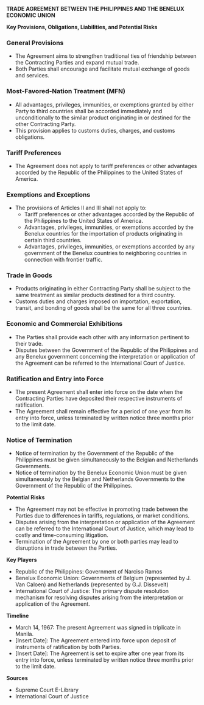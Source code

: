 **TRADE AGREEMENT BETWEEN THE PHILIPPINES AND THE BENELUX ECONOMIC UNION**

**Key Provisions, Obligations, Liabilities, and Potential Risks**

### General Provisions

* The Agreement aims to strengthen traditional ties of friendship between the Contracting Parties and expand mutual trade.
* Both Parties shall encourage and facilitate mutual exchange of goods and services.

### Most-Favored-Nation Treatment (MFN)

* All advantages, privileges, immunities, or exemptions granted by either Party to third countries shall be accorded immediately and unconditionally to the similar product originating in or destined for the other Contracting Party.
* This provision applies to customs duties, charges, and customs obligations.

### Tariff Preferences

* The Agreement does not apply to tariff preferences or other advantages accorded by the Republic of the Philippines to the United States of America.

### Exemptions and Exceptions

* The provisions of Articles II and III shall not apply to:
	+ Tariff preferences or other advantages accorded by the Republic of the Philippines to the United States of America.
	+ Advantages, privileges, immunities, or exemptions accorded by the Benelux countries for the importation of products originating in certain third countries.
	+ Advantages, privileges, immunities, or exemptions accorded by any government of the Benelux countries to neighboring countries in connection with frontier traffic.

### Trade in Goods

* Products originating in either Contracting Party shall be subject to the same treatment as similar products destined for a third country.
* Customs duties and charges imposed on importation, exportation, transit, and bonding of goods shall be the same for all three countries.

### Economic and Commercial Exhibitions

* The Parties shall provide each other with any information pertinent to their trade.
* Disputes between the Government of the Republic of the Philippines and any Benelux government concerning the interpretation or application of the Agreement can be referred to the International Court of Justice.

### Ratification and Entry into Force

* The present Agreement shall enter into force on the date when the Contracting Parties have deposited their respective instruments of ratification.
* The Agreement shall remain effective for a period of one year from its entry into force, unless terminated by written notice three months prior to the limit date.

### Notice of Termination

* Notice of termination by the Government of the Republic of the Philippines must be given simultaneously to the Belgian and Netherlands Governments.
* Notice of termination by the Benelux Economic Union must be given simultaneously by the Belgian and Netherlands Governments to the Government of the Republic of the Philippines.

**Potential Risks**

* The Agreement may not be effective in promoting trade between the Parties due to differences in tariffs, regulations, or market conditions.
* Disputes arising from the interpretation or application of the Agreement can be referred to the International Court of Justice, which may lead to costly and time-consuming litigation.
* Termination of the Agreement by one or both parties may lead to disruptions in trade between the Parties.

**Key Players**

* Republic of the Philippines: Government of Narciso Ramos
* Benelux Economic Union: Governments of Belgium (represented by J. Van Caloen) and Netherlands (represented by G.J. Dissevelt)
* International Court of Justice: The primary dispute resolution mechanism for resolving disputes arising from the interpretation or application of the Agreement.

**Timeline**

* March 14, 1967: The present Agreement was signed in triplicate in Manila.
* [Insert Date]: The Agreement entered into force upon deposit of instruments of ratification by both Parties.
* [Insert Date]: The Agreement is set to expire after one year from its entry into force, unless terminated by written notice three months prior to the limit date.

**Sources**

* Supreme Court E-Library
* International Court of Justice
